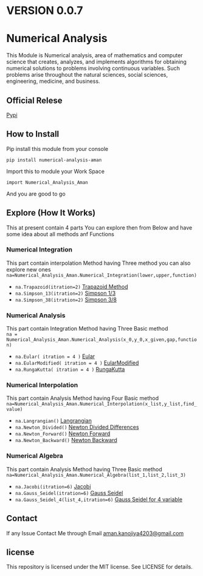 # VERSION 0.0.7

# Numerical Analysis

This Module is Numerical analysis, area of mathematics and computer science that creates, analyzes, and implements algorithms for obtaining numerical solutions to problems involving continuous variables. Such problems arise throughout the natural sciences, social sciences, engineering, medicine, and business.

## Official Relese

<a href="https://pypi.org/project/numerical-analysis-aman/">Pypi</a>

## How to Install

Pip install this module from your console<br/>

`pip install numerical-analysis-aman`

Import this to module your Work Space<br/>

`import Numerical_Analysis_Aman`<br/>

And you are good to go

## Explore (How It Works)

This at present contain 4 parts You can explore then from Below and have some
idea about all methods anf Functions

### Numerical Integration

This part contain interpolation Method having Three method you can also explore new ones
`na=Numerical_Analysis_Aman.Numerical_Integration(lower,upper,function)`

- `na.Trapazoid(itration=2)` <a href="https://en.wikipedia.org/wiki/Trapezoidal_rule">Trapazoid Method</a>
- `na.Simpson_13(itration=2)` <a href="https://en.wikipedia.org/wiki/Simpson%27s_rule">Simpson 1/3</a>
- `na.Simpson_38(itration=2)` <a href="https://en.wikipedia.org/wiki/Simpson%27s_rule">Simpson 3/8</a>

### Numerical Analysis

This part contain Integration Method having Three Basic method <br/>
`na = Numerical_Analysis_Aman.Numerical_Analysis(x_0,y_0,x_given,gap,function)`

- `na.Eular( itration = 4 )` <a href="https://en.wikipedia.org/wiki/Euler_method">Eular</a>
- `na.EularModified( itration = 4 )` <a href="https://en.wikipedia.org/wiki/Euler_method">EularModified</a>
- `na.RungaKutta( itration = 4 )` <a href="https://en.wikipedia.org/wiki/Runge%E2%80%93Kutta_methods">RungaKutta</a>

### Numerical Interpolation

This part contain Analysis Method having Four Basic method <br/>
`na=Numerical_Analysis_Aman.Numerical_Interpolation(x_list,y_list,find_value)`

- `na.Langrangian()` <a href="https://en.wikipedia.org/wiki/Lagrange_polynomial">Langrangian</a>
- `na.Newton_Divided()` <a href="https://en.wikipedia.org/wiki/Divided_differences">Newton Divided Differences</a>
- `na.Newton_Forward()` <a href="https://en.wikipedia.org/wiki/Newton_polynomial">Newton Forward</a>
- `na.Newton_Backward()` <a href="https://en.wikipedia.org/wiki/Newton_polynomial">Newton Backward</a>

### Numerical Algebra

This part contain Analysis Method having Three Basic method <br/>
`na=Numerical_Analysis_Aman.Numerical_Algebra(list_1,list_2,list_3)`

- `na.Jacobi(itration=6)` <a href="https://en.wikipedia.org/wiki/Jacobi_method">Jacobi</a>
- `na.Gauss_Seidel(itration=6)` <a href="https://en.wikipedia.org/wiki/Gauss%E2%80%93Seidel_method">Gauss Seidel</a>
- `na.Gauss_Seidel_4(list_4,itration=6)` <a href="https://en.wikipedia.org/wiki/Gauss%E2%80%93Seidel_method">Gauss Seidel for 4 variable</a>

## Contact

If any Issue Contact Me through Email <a herf="mailto:aman.kanojiya4203@gmail.com">aman.kanojiya4203@gmail.com</a>

## license

This repository is licensed under the MIT license.
See LICENSE for details.
